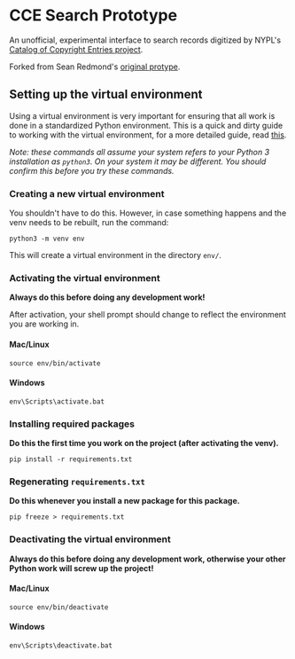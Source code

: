 # CCE Search Prototype

An unofficial, experimental interface to search records digitized by NYPL's
[Catalog of Copyright Entries project](https://github.com/NYPL/catalog_of_copyright_entries_project).

Forked from Sean Redmond's [original protype](https://github.com/seanredmond/cce-search-prototype).

## Setting up the virtual environment

Using a virtual environment is very important for ensuring that all work is done in a standardized Python environment. This is a quick and dirty guide to working with the virtual environment, for a more detailed guide, read [this](https://docs.python.org/3.7/tutorial/venv.html). 

*Note: these commands all assume your system refers to your Python 3 installation as `python3`. On your system it may be different. You should confirm this before you try these commands.*

### Creating a new virtual environment

You shouldn't have to do this. However, in case something happens and the venv needs to be rebuilt, run the command:

`python3 -m venv env`

This will create a virtual environment in the directory `env/`.

### Activating the virtual environment

**Always do this before doing any development work!**

After activation, your shell prompt should change to reflect the environment you are working in.

#### Mac/Linux

`source env/bin/activate`

#### Windows

`env\Scripts\activate.bat`

### Installing required packages

**Do this the first time you work on the project (after activating the venv).**

`pip install -r requirements.txt`

### Regenerating `requirements.txt`

**Do this whenever you install a new package for this package.**

`pip freeze > requirements.txt`

### Deactivating the virtual environment

**Always do this before doing any development work, otherwise your other Python work will screw up the project!**

#### Mac/Linux

`source env/bin/deactivate`

#### Windows

`env\Scripts\deactivate.bat`